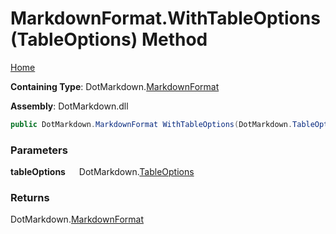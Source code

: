 # MarkdownFormat\.WithTableOptions\(TableOptions\) Method

[Home](../../../README.md)

**Containing Type**: DotMarkdown\.[MarkdownFormat](../README.md)

**Assembly**: DotMarkdown\.dll

```csharp
public DotMarkdown.MarkdownFormat WithTableOptions(DotMarkdown.TableOptions tableOptions)
```

### Parameters

**tableOptions** &emsp; DotMarkdown\.[TableOptions](../../TableOptions/README.md)

### Returns

DotMarkdown\.[MarkdownFormat](../README.md)

